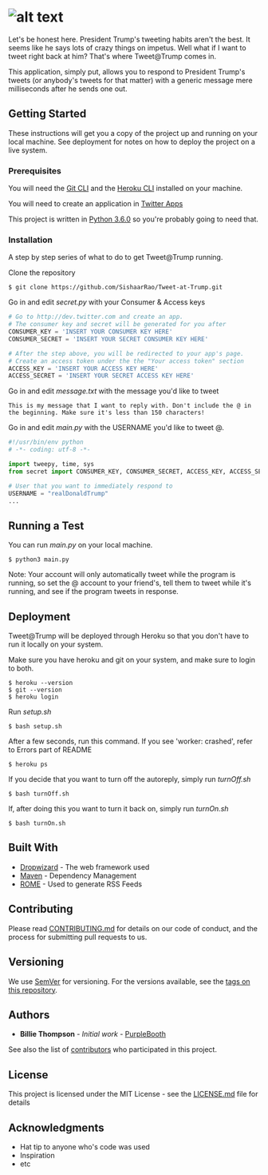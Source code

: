 # ![alt text](http://i.imgur.com/pgoj0JF.gif "Tweet@Trump")

Let's be honest here. President Trump's tweeting habits aren't the best. It seems like he says lots of crazy things on impetus. Well what if I want to tweet right back at him? That's where Tweet@Trump comes in.

This application, simply put, allows you to respond to President Trump's tweets (or anybody's tweets for that matter) with a generic message mere milliseconds after he sends one out. 

## Getting Started

These instructions will get you a copy of the project up and running on your local machine. See deployment for notes on how to deploy the project on a live system.

### Prerequisites

You will need the [Git CLI](https://git-scm.com/downloads) and the [Heroku CLI](https://devcenter.heroku.com/articles/heroku-cli) installed on your machine. 

You will need to create an application in [Twitter Apps](https://apps.twitter.com)

This project is written in [Python 3.6.0](https://www.python.org/downloads/) so you're probably going to need that.

### Installation

A step by step series of what to do to get Tweet@Trump running.

Clone the repository

``` Shell
$ git clone https://github.com/SishaarRao/Tweet-at-Trump.git
```

Go in and edit *secret.py* with your Consumer & Access keys

``` Python
# Go to http://dev.twitter.com and create an app.
# The consumer key and secret will be generated for you after
CONSUMER_KEY = 'INSERT YOUR CONSUMER KEY HERE'
CONSUMER_SECRET = 'INSERT YOUR SECRET CONSUMER KEY HERE'

# After the step above, you will be redirected to your app's page.
# Create an access token under the the "Your access token" section
ACCESS_KEY = 'INSERT YOUR ACCESS KEY HERE'
ACCESS_SECRET = 'INSERT YOUR SECRET ACCESS KEY HERE'
```

Go in and edit *message.txt* with the message you'd like to tweet

```
This is my message that I want to reply with. Don't include the @ in the beginning. Make sure it's less than 150 characters!
```

Go in and edit *main.py* with the USERNAME you'd like to tweet @.

``` Python
#!/usr/bin/env python
# -*- coding: utf-8 -*-

import tweepy, time, sys
from secret import CONSUMER_KEY, CONSUMER_SECRET, ACCESS_KEY, ACCESS_SECRET

# User that you want to immediately respond to
USERNAME = "realDonaldTrump"
...
```

## Running a Test

You can run *main.py* on your local machine.

``` Shell 
$ python3 main.py
```
Note: Your account will only automatically tweet while the program is running, so set the @ account to your friend's, tell them to tweet while it's running, and see if the program tweets in response.

## Deployment

Tweet@Trump will be deployed through Heroku so that you don't have to run it locally on your system.

Make sure you have heroku and git on your system, and make sure to login to both.

``` Shell
$ heroku --version
$ git --version
$ heroku login
```

Run *setup.sh*

``` Shell
$ bash setup.sh
```

After a few seconds, run this command. If you see 'worker: crashed', refer to Errors part of README

``` Shell
$ heroku ps
```

If you decide that you want to turn off the autoreply, simply run *turnOff.sh*

``` Shell
$ bash turnOff.sh
```

If, after doing this you want to turn it back on, simply run *turnOn.sh*

``` Shell
$ bash turnOn.sh
```


## Built With

* [Dropwizard](http://www.dropwizard.io/1.0.2/docs/) - The web framework used
* [Maven](https://maven.apache.org/) - Dependency Management
* [ROME](https://rometools.github.io/rome/) - Used to generate RSS Feeds

## Contributing

Please read [CONTRIBUTING.md](https://github.com/SishaarRao/Tweet-at-Trump/blob/master/CONTRIBUTING.md) for details on our code of conduct, and the process for submitting pull requests to us.

## Versioning

We use [SemVer](http://semver.org/) for versioning. For the versions available, see the [tags on this repository](https://github.com/your/project/tags). 

## Authors

* **Billie Thompson** - *Initial work* - [PurpleBooth](https://github.com/PurpleBooth)

See also the list of [contributors](https://github.com/your/project/contributors) who participated in this project.

## License

This project is licensed under the MIT License - see the [LICENSE.md](LICENSE.md) file for details

## Acknowledgments

* Hat tip to anyone who's code was used
* Inspiration
* etc

